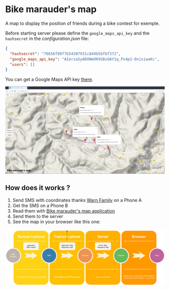 # Bike marauder's map

A map to display the position of friends during a bike contest for exemple.

Before starting server please define the `google_maps_api_key` and the `hashsecret` in the *configuration.json* file:

```json
{
  "hashsecret": "76656f89f7b54307931c849b5bfbf372",
  "google_maps_api_key": "AIerzaSyADONmOK9SBsOAY1q_Px4p2-0nixiwaKc",
  "users": []
}
```

You can get a Google Maps API key [there](https://developers.google.com/maps/documentation/javascript/get-api-key).

![demo](demo.png)

## How does it works ? 

1. Send SMS with coordinates thanks [Warn Family](https://github.com/cedced19/warn-family) on a Phone A
2. Get the SMS on a Phone B
3. Read them with [Bike marauder's map application](https://github.com/cedced19/bike-marauder-s-map-mobile)
4. Send them to the server
5. See the map in your browser like this one:

![diagram](diagram.png)
